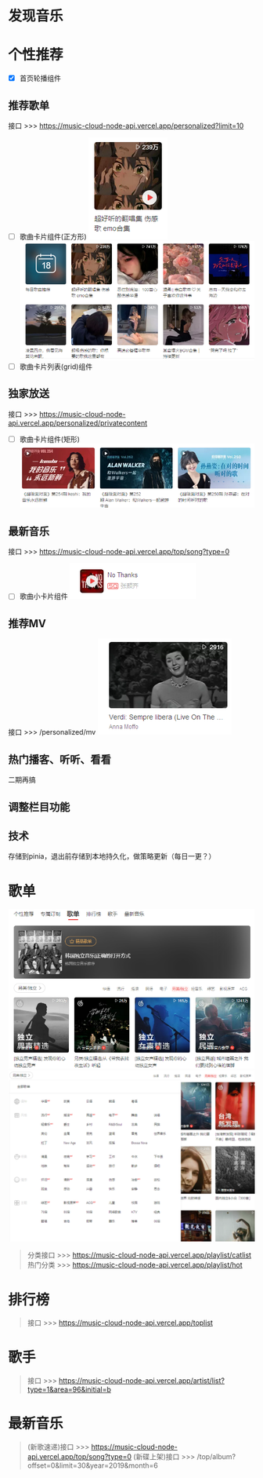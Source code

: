 # 发现音乐

# 个性推荐
- [x] 首页轮播组件
## 推荐歌单
接口 >>> https://music-cloud-node-api.vercel.app/personalized?limit=10
- [ ] 歌曲卡片组件(正方形)
![](./music-card1.png)
![](./music-list-0.png)
- [ ] 歌曲卡片列表(grid)组件
## 独家放送
接口 >>> https://music-cloud-node-api.vercel.app/personalized/privatecontent
- [ ] 歌曲卡片组件(矩形)
![](./music-list-1.png)
## 最新音乐
接口 >>> https://music-cloud-node-api.vercel.app/top/song?type=0
- [ ] 歌曲小卡片组件
![](./music-little-card.png)
## 推荐MV
接口 >>> /personalized/mv
![](./music-card2.png)
## 热门播客、听听、看看
二期再搞

## 调整栏目功能

## 技术
存储到pinia，退出前存储到本地持久化，做策略更新（每日一更？）

# 歌单
![](./songlist.png)
![](./category.png)
> 分类接口 >>> https://music-cloud-node-api.vercel.app/playlist/catlist
> 热门分类 >>> https://music-cloud-node-api.vercel.app/playlist/hot
# 排行榜
> 接口 >>> https://music-cloud-node-api.vercel.app/toplist
# 歌手
> 接口 >>> https://music-cloud-node-api.vercel.app/artist/list?type=1&area=96&initial=b
# 最新音乐
> (新歌速递)接口 >>> https://music-cloud-node-api.vercel.app/top/song?type=0
> (新碟上架)接口 >>> /top/album?offset=0&limit=30&year=2019&month=6